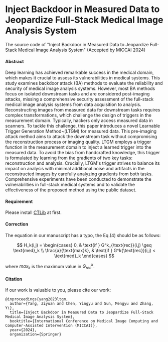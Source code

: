 # Inject Backdoor in Measured Data to Jeopardize Full-Stack Medical Image Analysis System
The source code of "Inject Backdoor in Measured Data to Jeopardize Full-Stack Medical Image Analysis System" (Accepted by MICCAI 2024)

#### Abstract
Deep learning has achieved remarkable success in the medical domain, which makes it crucial to assess its vulnerabilities in medical systems. This study examines backdoor attack (BA) methods to evaluate the reliability and security of medical image analysis systems. However, most BA methods focus on isolated downstream tasks and are considered post-imaging attacks, missing a comprehensive security assessment of the full-stack medical image analysis systems from data acquisition to analysis. Reconstructing images from measured data for downstream tasks requires complex transformations, which challenge the design of triggers in the measurement domain. Typically, hackers only access measured data in scanners. To tackle this challenge, this paper introduces a novel Learnable Trigger Generation Method~(LTGM) for measured data. This pre-imaging attack method aims to attack the downstream task without compromising the reconstruction process or imaging quality. LTGM employs a trigger function in the measurement domain to inject a learned trigger into the measured data. To avoid the bias from handcrafted knowledge, this trigger is formulated by learning from the gradients of two key tasks: reconstruction and analysis. Crucially, LTGM's trigger strives to balance its impact on analysis with minimal additional noise and artifacts in the reconstructed images by carefully analyzing gradients from both tasks. Comprehensive experiments have been conducted to demonstrate the vulnerabilities in full-stack medical systems and to validate the effectiveness of the proposed method using the public dataset.

#### Requirement
Please install [CTLib](https://github.com/xiawj-hub/CTLIB) at first.

#### Correction
The equation in our manuscript has a typo, the Eq.(4) should be as follows:

$$ H_k(i,j) = \begin{cases} 0, & \text{if } G^k_{\text{rec}}(i,j) \geq \text{med}_k \\
\frac{a}{\text{max}k}, & \text{if } G^k{\text{rec}}(i,j) < \text{med}_k \end{cases} $$

where $max_k$ is the maximum value in $G^k_{rec}$.

#### Citation
If our work is valuable to you, please cite our work:
```
@inproceedings{yang2023ltgm,
  author={Yang, Ziyuan and Chen, Yingyu and Sun, Mengyu and Zhang, Yi},
  title={Inject Backdoor in Measured Data to Jeopardize Full-Stack Medical Image Analysis System},
  booktitle={International Conference on Medical Image Computing and Computer-Assisted Intervention (MICCAI)},
  year={2024},
  organization={Springer}
```
